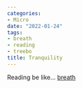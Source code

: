 ```yaml
---
categories:
- Micro
date: "2022-01-24"
tags:
- breath
- reading
- treebo
title: Tranquility
---
```


Reading be like... [breath](https://srikanthperinkulam.com/book-review/breath/)

